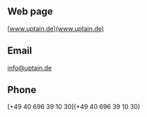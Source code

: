 ## Web page
 
[www.uptain.de](www.uptain.de)
 
## Email
 
[info@uptain.de](mailto:info@uptain.de)
 
## Phone
 
[+49 40 696 39 10 30](+49 40 696 39 10 30)
